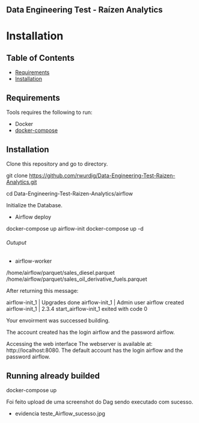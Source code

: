 ## Data Engineering Test - Raízen Analytics

# Installation 

Table of Contents
-----------------
  * [Requirements](#requirements)
  * [Installation](#installation)


Requirements
------------

Tools requires the following to run:

  * Docker
  * [docker-compose](docker-compose)

Installation
------------

Clone this repository and go to directory.

git clone https://github.com/rwurdig/Data-Engineering-Test-Raizen-Analytics.git

cd Data-Engineering-Test-Raizen-Analytics/airflow

Initialize the Database.

* Airflow deploy

docker-compose up airflow-init
docker-compose up -d

###### Outuput

* airflow-worker

/home/airflow/parquet/sales_diesel.parquet
/home/airflow/parquet/sales_oil_derivative_fuels.parquet

After returning this message:

airflow-init_1       | Upgrades done
airflow-init_1       | Admin user airflow created
airflow-init_1       | 2.3.4
start_airflow-init_1 exited with code 0

Your envoirment was successed building.

The account created has the login airflow and the password airflow.

Accessing the web interface
The webserver is available at: http://localhost:8080. The default account has the login airflow and the password airflow.

## Running already builded
docker-compose up

Foi feito upload de uma screenshot do Dag sendo executado com sucesso.

* evidencia teste_Airflow_sucesso.jpg
